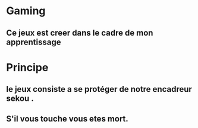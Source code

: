 # Gaming 
## Ce jeux est  creer dans le cadre de mon apprentissage 
# Principe 
## le jeux consiste a se protéger de notre encadreur sekou .
## S'il vous touche vous etes mort.
